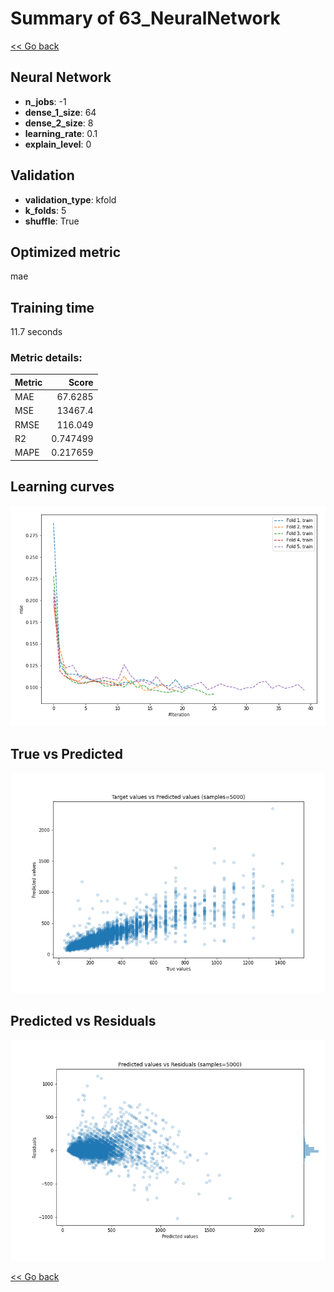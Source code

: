 # Summary of 63_NeuralNetwork

[<< Go back](../README.md)


## Neural Network
- **n_jobs**: -1
- **dense_1_size**: 64
- **dense_2_size**: 8
- **learning_rate**: 0.1
- **explain_level**: 0

## Validation
 - **validation_type**: kfold
 - **k_folds**: 5
 - **shuffle**: True

## Optimized metric
mae

## Training time

11.7 seconds

### Metric details:
| Metric   |        Score |
|:---------|-------------:|
| MAE      |    67.6285   |
| MSE      | 13467.4      |
| RMSE     |   116.049    |
| R2       |     0.747499 |
| MAPE     |     0.217659 |



## Learning curves
![Learning curves](learning_curves.png)
## True vs Predicted

![True vs Predicted](true_vs_predicted.png)


## Predicted vs Residuals

![Predicted vs Residuals](predicted_vs_residuals.png)



[<< Go back](../README.md)
